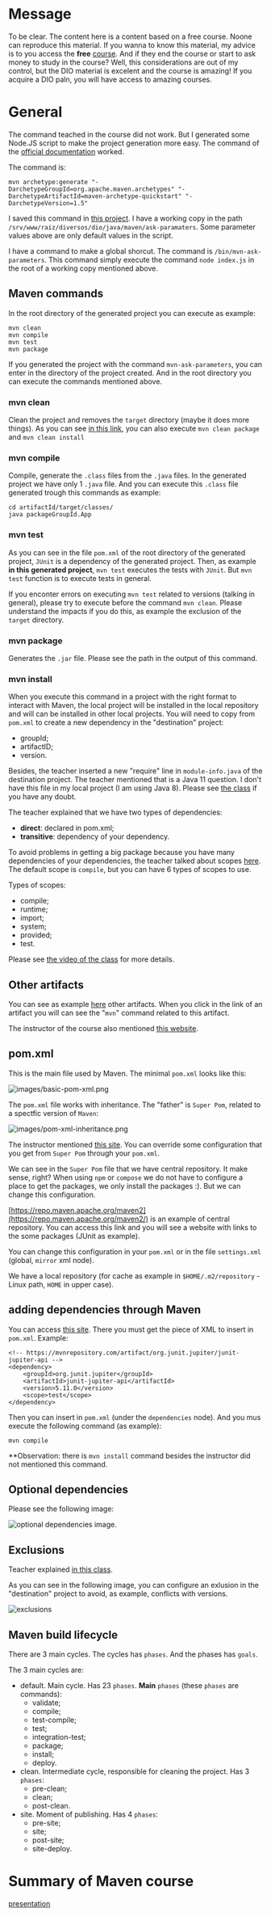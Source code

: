 # Message

To be clear. The content here is a content based on a free course. Noone can reproduce this material. If you wanna to know this material, my advice is to you access the **free** [course](https://web.dio.me/track/coding-the-future-claro-java-spring-boot). And if they end the course or start to ask money to study in the course? Well, this considerations are out of my control, but the DIO material is excelent and the course is amazing! If you acquire a DIO paln, you will have access to amazing courses.


# General

The command teached in the course did not work. But I generated some Node.JS script to make the project generation more easy. The command of the [official documentation](https://maven.apache.org/archetypes/maven-archetype-quickstart/) worked.

The command is:

```
mvn archetype:generate "-DarchetypeGroupId=org.apache.maven.archetypes" "-DarchetypeArtifactId=maven-archetype-quickstart" "-DarchetypeVersion=1.5"
```

I saved this command in [this project](https://github.com/andreterceiro/dio-maven-helper-mvn). I have a working copy in the path `/srv/www/raiz/diversos/dio/java/maven/ask-paramaters`. Some parameter values above are only default values in the script.

I have a command to make a global shorcut. The command is `/bin/mvn-ask-parameters`. This command simply execute the command `node index.js` in the root of a working copy mentioned above.


## Maven commands

In the root directory of the generated project you can execute as example:

```
mvn clean
mvn compile
mvn test
mvn package
```

If you generated the project with the command `mvn-ask-parameters`, you can enter in the directory of the project created. And in the root directory you can execute the commands mentioned above.


### mvn clean

Clean the project and removes the `target` directory (maybe it does more things). As you can see [in this link](https://www.dio.me/articles/mvn-clean-install-and-mvn-clean-package-qual-a-diferenca), you can also execute `mvn clean package` and `mvn clean install`


### mvn compile

Compile, generate the `.class` files from the `.java` files. In the generated project we have only 1 `.java` file. And you can execute this `.class` file generated trough this commands as example:

```
cd artifactId/target/classes/
java packageGroupId.App
```


### mvn test

As you can see in the file `pom.xml` of the root directory of the generated project, `JUnit` is a dependency of the generated project. Then, as example **in this generated project**, `mvn test` executes the tests with `JUnit`. But `mvn test` function is to execute tests in general.

If you enconter errors on executing `mvn test` related to versions (talking in general), please try to execute before the command `mvn clean`. Please understand the impacts if you do this, as example the exclusion of the `target` directory.


### mvn package

Generates the `.jar` file. Please see the path in the output of this command.


### mvn install

When you execute this command in a project with the right format to interact with Maven, the local project will be installed in the local repository and will can be installed in other local projects. You will need to copy from `pom.xml` to create a new dependency in the "destination" project:

- groupId;
- artifactID;
- version.

Besides, the teacher inserted a new "require" line in `module-info.java` of the destination project. The teacher mentioned that is a Java 11 question. I don't have this file in my local project (I am using Java 8). Please see [the class](https://web.dio.me/course/gerenciamento-de-dependencias-e-build-em-java-com-maven/learning/e4cefc39-9b41-4a41-abfb-bfbb3d166d71?back=/track/coding-the-future-claro-java-spring-boot&tab=undefined&moduleId=undefined) if you have any doubt.

The teacher explained that we have two types of dependencies:

- **direct**: declared in pom.xml;
- **transitive**: dependency of your dependency.

To avoid problems in getting a big package because you have many dependencies of your dependencies, the teacher talked about scopes [here](https://web.dio.me/course/gerenciamento-de-dependencias-e-build-em-java-com-maven/learning/7b8b4e0e-787a-4a13-8777-c2e7eed3f6de?back=/track/coding-the-future-claro-java-spring-boot&tab=undefined&moduleId=undefined). The default scope is `compile`, but you can have 6 types of scopes to use.

Types of scopes:

- compile;
- runtime;
- import;
- system;
- provided;
- test.

Please see [the video of the class](https://web.dio.me/course/gerenciamento-de-dependencias-e-build-em-java-com-maven/learning/7b8b4e0e-787a-4a13-8777-c2e7eed3f6de?back=/track/coding-the-future-claro-java-spring-boot&tab=undefined&moduleId=undefined) for more details.


## Other artifacts

You can see as example [here](https://maven.apache.org/archetypes/index.html) other artifacts. When you click in the link of an artifact you will can see the "`mvn`" command related to this artifact.

The instructor of the course also mentioned [this website](https://mvnrepository.com/).


## pom.xml

This is the main file used by Maven. The minimal `pom.xml` looks like this:

![images/basic-pom-xml.png](images/basic-pom-xml.png)

The `pom.xml` file works with inheritance. The "father" is `Super Pom`, related to a spectfic version of `Maven`:

![images/pom-xml-inheritance.png](images/pom-xml-inheritance.png)

The instructor mentioned [this site](https://maven.apache.org/ref/3.0.4/maven-model-builder/super-pom.html). You can override some configuration that you get from `Super Pom` through your `pom.xml`.

We can see in the `Super Pom` file that we have central repository. It make sense, right? When using `npm` or `compose` we do not have to configure a place to get the packages, we only install the packages :). But we can change this configuration.

[https://repo.maven.apache.org/maven2](https://repo.maven.apache.org/maven2/) is an example of central repository. You can access this link and you will see a website with links to the some packages (JUnit as example).

You can change this configuration in your `pom.xml` or in the file `settings.xml` (global, `mirror` xml node).

We have a local repository (for cache as example in `$HOME/.m2/repository` - Linux path, `HOME` in upper case).


## adding dependencies through Maven

You can access [this site](https://mvnrepository.com/). There you must get the piece of XML to insert in `pom.xml`. Example:

```
<!-- https://mvnrepository.com/artifact/org.junit.jupiter/junit-jupiter-api -->
<dependency>
    <groupId>org.junit.jupiter</groupId>
    <artifactId>junit-jupiter-api</artifactId>
    <version>5.11.0</version>
    <scope>test</scope>
</dependency>
```

Then you can insert in `pom.xml` (under the `dependencies` node). And you mus execute the following command (as example):

```
mvn compile
```

**Observation: there is  `mvn install` command besides the instructor did not mentioned this command.


## Optional dependencies

Please see the following image:

![optional dependencies image](images/optional-dependencies.png).


## Exclusions

Teacher explained [in this class](https://web.dio.me/course/gerenciamento-de-dependencias-e-build-em-java-com-maven/learning/78054996-0f91-4f2f-9b17-672f548a3cef?back=/track/coding-the-future-claro-java-spring-boot&tab=undefined&moduleId=undefined).

As you can see in the following image, you can configure an exlusion in the "destination" project to avoid, as example, conflicts with versions.

![exclusions](images/exclusions.png)


## Maven build lifecycle

There are 3 main cycles. The cycles has `phases`. And the phases has `goals`.

The 3 main cycles are:

- default. Main cycle. Has 23 `phases`. **Main** `phases` (these `phases` are commands):
    - validate;
    - compile;
    - test-compile;
    - test;
    - integration-test;
    - package;
    - install;
    - deploy.
- clean. Intermediate cycle, responsible for cleaning the project. Has 3 `phases`:
    - pre-clean;
    - clean;
    - post-clean.
- site. Moment of publishing. Has 4 `phases`:
    - pre-site;
    - site;
    - post-site;
    - site-deploy.

# Summary of Maven course

[presentation](summary-maven.pptx)
